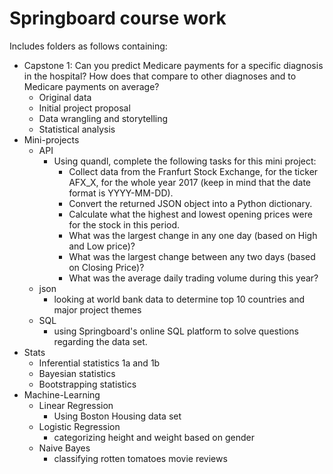 # Springboard course work

Includes folders as follows containing:
- Capstone 1: Can you predict Medicare payments for a specific diagnosis in the hospital? How does that compare to other diagnoses and to Medicare payments on average?
  - Original data
  - Initial project proposal
  - Data wrangling and storytelling
  - Statistical analysis
- Mini-projects
  - API 
    - Using quandl, complete the following tasks for this mini project:
        - Collect data from the Franfurt Stock Exchange, for the ticker AFX_X, for the whole year 2017 (keep in mind that the date format             is YYYY-MM-DD).
        - Convert the returned JSON object into a Python dictionary.
        - Calculate what the highest and lowest opening prices were for the stock in this period.
        - What was the largest change in any one day (based on High and Low price)?
        - What was the largest change between any two days (based on Closing Price)?
        - What was the average daily trading volume during this year?
  - json
    - looking at world bank data to determine top 10 countries and major project themes
  - SQL
    - using Springboard's online SQL platform to solve questions regarding the data set. 
- Stats
  - Inferential statistics 1a and 1b
  - Bayesian statistics
  - Bootstrapping statistics
- Machine-Learning
  - Linear Regression
    - Using Boston Housing data set
  - Logistic Regression
    - categorizing height and weight based on gender
  - Naive Bayes
    - classifying rotten tomatoes movie reviews
